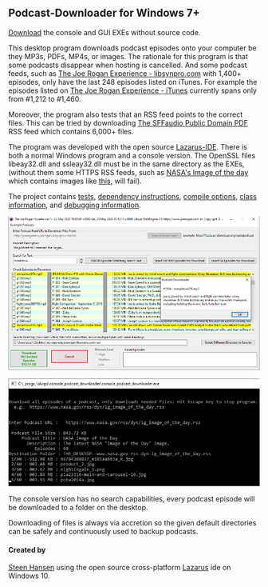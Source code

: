 
## Podcast-Downloader for Windows 7+

[Download](https://github.com/steenhansen/podcast-downloader/blob/master/podcast-downloader-exes.zip) the console and GUI EXEs without source code.   

This desktop program downloads podcast episodes onto your computer be they MP3s, PDFs, MP4s, or images. The rationale for this program is that some podcasts disappear when hosting is cancelled. And some podcast feeds, such as [The Joe Rogan Experience - libsynpro.com](http://joeroganexp.joerogan.libsynpro.com/rss) with 1,400+ episodes, only have the last 248 episodes listed on iTunes. For example the episodes listed on 
 [The Joe Rogan Experience - iTunes](https://podcasts.apple.com/us/podcast/the-joe-rogan-experience/id360084272)  currently spans only from #1,212 to #1,460.

Moreover, the program also tests that an RSS feed points to the correct files. This can be tried by downloading [The SFFaudio Public Domain PDF](https://sffaudio.herokuapp.com/pdf/rss) RSS feed which contains 6,000+ files.

The program was developed with the open source [Lazarus-IDE](https://www.lazarus-ide.org/). There is both a normal Windows program and a console version. The OpenSSL files libeay32.dll and ssleay32.dll must be in the same directory as the EXEs, (without them some HTTPS RSS feeds, such as  [NASA's Image of the day](https://www.nasa.gov/rss/dyn/lg_image_of_the_day.rss) which contains images like [this](https://www.nasa.gov/multimedia/imagegallery/iotd.html), will fail).

The project contains [tests](https://github.com/steenhansen/podcast-downloader/tree/master/the_tests),
[dependency instructions](https://github.com/steenhansen/podcast-downloader/blob/master/compile-info/gui-podcast-downloader-dependencies.png),
[compile options](https://github.com/steenhansen/podcast-downloader/blob/master/compile-info/compile-options.png), [class information](https://github.com/steenhansen/podcast-downloader/blob/master/compile-info/var-types.txt), and 
[debugging information](https://github.com/steenhansen/podcast-downloader/blob/master/compile-info/debug-server.png).


![GUI version](https://raw.githubusercontent.com/steenhansen/podcast-downloader/master/lib/gui-downloader.png)

![Console version](https://raw.githubusercontent.com/steenhansen/podcast-downloader/master/lib/console-downloader.png)

The console version has no search capabilities, every podcast episode will be downloaded to a folder on the desktop.

Downloading of files is always via accretion so the given default directories can be safely and continuously used to backup podcasts. 

#### Created by
[Steen Hansen](https://github.com/steenhansen) using the open source cross-platform [Lazarus](https://www.lazarus-ide.org/) ide on Windows 10.





































